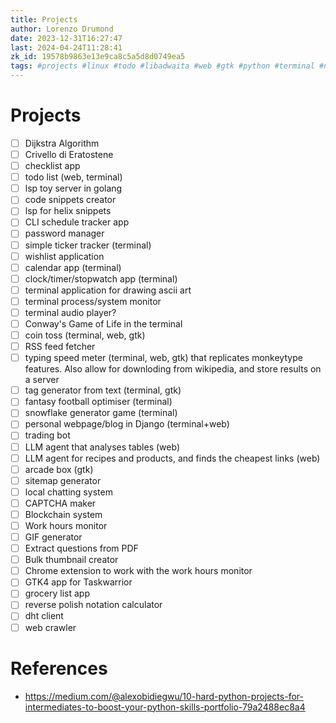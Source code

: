 ```yaml
---
title: Projects
author: Lorenzo Drumond
date: 2023-12-31T16:27:47
last: 2024-04-24T11:28:41
zk_id: 19578b9863e13e9ca8c5a5d8d0749ea5
tags: #projects #linux #todo #libadwaita #web #gtk #python #terminal #native #programming
---
```



# Projects
- [ ] Dijkstra Algorithm
- [ ] Crivello di Eratostene
- [ ] checklist app
- [ ] todo list (web, terminal)
- [ ] lsp toy server in golang
- [ ] code snippets creator
- [ ] lsp for helix snippets
- [ ] CLI schedule tracker app
- [ ] password manager
- [ ] simple ticker tracker (terminal)
- [ ] wishlist application
- [ ] calendar app (terminal)
- [ ] clock/timer/stopwatch app (terminal)
- [ ] terminal application for drawing ascii art
- [ ] terminal process/system monitor
- [ ] terminal audio player?
- [ ] Conway's Game of Life in the terminal
- [ ] coin toss (terminal, web, gtk)
- [ ] RSS feed fetcher
- [ ] typing speed meter (terminal, web, gtk) that replicates monkeytype features. Also allow for downloding from wikipedia, and store results on a server
- [ ] tag generator from text (terminal, gtk)
- [ ] fantasy football optimiser (terminal)
- [ ] snowflake generator game (terminal)
- [ ] personal webpage/blog in Django (terminal+web)
- [ ] trading bot
- [ ] LLM agent that analyses tables (web)
- [ ] LLM agent for recipes and products, and finds the cheapest links (web)
- [ ] arcade box (gtk)
- [ ] sitemap generator
- [ ] local chatting system
- [ ] CAPTCHA maker
- [ ] Blockchain system
- [ ] Work hours monitor
- [ ] GIF generator
- [ ] Extract questions from PDF
- [ ] Bulk thumbnail creator
- [ ] Chrome extension to work with the work hours monitor
- [ ] GTK4 app for Taskwarrior
- [ ] grocery list app
- [ ] reverse polish notation calculator
- [ ] dht client
- [ ] web crawler

# References
- https://medium.com/@alexobidiegwu/10-hard-python-projects-for-intermediates-to-boost-your-python-skills-portfolio-79a2488ec8a4

